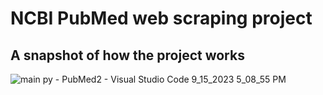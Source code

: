 # NCBI PubMed web scraping project
## A snapshot of how the project works
![main py - PubMed2 - Visual Studio Code 9_15_2023 5_08_55 PM](https://github.com/mohamedwaleed22/PubMed-Web-Scraping/assets/88598829/ce73bbab-afdb-40ae-9ac5-9a7fb06e1ed6)
